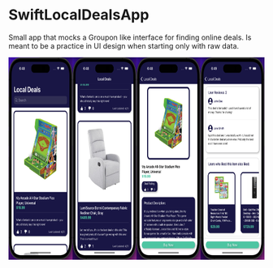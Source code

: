 # SwiftLocalDealsApp
Small app that mocks a Groupon like interface for finding online deals. Is meant to be a practice in UI design when starting only with raw data.

<img src="https://github.com/ckRobinson/SwiftLocalDealsApp/blob/master/documentation/images/SwiftLocalDeals_ReadMe.png" height="400" />
